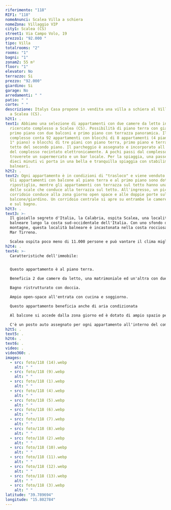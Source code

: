 ```yaml
---
riferimento: "118"
RIF1: "118"
nomeAnunci: Scalea Villa a schiera
nomeZona: Villaggio VIP
city1: Scalea (CS)
street1: Via Campo Volo, 19
prezzo1: "92.000 "
tipo: Villa
totalrooms: "2"
rooms: "1"
bagni: "1"
zonam2: 55 m²
floor: "1"
elevator: No
terrazzo: Si
prezzo: "92.000"
giardino: Si
garage: No
arredamenti: " "
patio: " "
corte: " "
descrizione: Italys Casa propone in vendita una villa a schiera al Villaggio VIP
  a Scalea (CS).
h2t1: .
text1: Abbiamo una selezione di appartamenti con due camere da letto in questo
  ricercato complesso a Scalea (CS). Possibilità di piano terra con giardino,
  primo piano con due balconi e primo piano con terrazza panoramica. Il
  complesso conta 92 appartamenti con blocchi di 8 appartamenti (4 piano terra/4
  1° piano) o blocchi di tre piani con piano terra, primo piano e terrazza sul
  tetto del secondo piano. Il parcheggio è assegnato e incorporato all'interno
  del complesso recintato elettronicamente. A pochi passi dal complesso
  troverete un supermercato e un bar locale. Per la spiaggia, una passeggiata in
  dieci minuti vi porta in una bella e tranquilla spiaggia con stabilimenti
  balneari.
h2t2: .
text2: Ogni appartamento è in condizioni di "trasloco" e viene venduto arredato.
  Gli appartamenti con balcone al piano terra e al primo piano sono dotati di un
  ripostiglio, mentre gli appartamenti con terrazza sul tetto hanno una tromba
  delle scale che conduce alla terrazza sul tetto. All'ingresso, un piccolo
  corridoio conduce alla zona giorno open space e alle doppie porte sul
  balcone/giardino. Un corridoio centrale si apre su entrambe le camere da letto
  e sul bagno.
h2t3: .
text3: >-
  Il gioiello segreto d'Italia, la Calabria, ospita Scalea, una località
  balneare lungo la costa sud-occidentale dell'Italia. Con uno sfondo di
  montagne, questa località balneare è incastonata nella costa rocciosa lungo il
  Mar Tirreno.

  Scalea ospita poco meno di 11.000 persone e può vantare il clima migliore dell'Europa meridionale. Una città fiorente tutto l'anno con numerosi ristoranti, bar, negozi e oltre 6 km di spiaggia. Un luogo ideale per la pensione o la casa per le vacanze
h2t4: .
text4: >-
  Caratteristiche dell'immobile:


  Questo appartamento è al piano terra.

  Beneficia 2 due camere da letto, una matrimoniale ed un'altra con due letti singoli.

  Bagno ristrutturato con doccia.

  Ampio open-space all'entrata con cucina e soggiorno.

  Questo appartamento beneficia anche di aria condizionata

  Al balcone si accede dalla zona giorno ed è dotato di ampio spazio per tavolo e sedie. CLASSE ENERGETICA E

  C'è un posto auto assegnato per ogni appartamento all'interno del complesso privato recintato.
h2t5: .
text5: .
h2t6: .
text6: .
video: .
video360: .
images:
  - src: foto/118 (14).webp
    alt: " "
  - src: foto/118 (9).webp
    alt: " "
  - src: foto/118 (1).webp
    alt: " "
  - src: foto/118 (4).webp
    alt: " "
  - src: foto/118 (5).webp
    alt: " "
  - src: foto/118 (6).webp
    alt: " "
  - src: foto/118 (7).webp
    alt: " "
  - src: foto/118 (8).webp
    alt: " "
  - src: foto/118 (2).webp
    alt: " "
  - src: foto/118 (10).webp
    alt: " "
  - src: foto/118 (11).webp
    alt: " "
  - src: foto/118 (12).webp
    alt: " "
  - src: foto/118 (13).webp
    alt: " "
  - src: foto/118 (3).webp
    alt: " "
latitude: "39.789694"
longitude: "15.802784"
---
```

